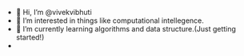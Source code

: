 - 👋 Hi, I’m @vivekvibhuti
- 👀 I’m interested in things like computational intellegence.
- 🌱 I’m currently learning algorithms and data structure.(Just getting started!)
-  

<!---
vivekvibhuti/vivekvibhuti is a ✨ special ✨ repository because its `README.md` (this file) appears on your GitHub profile.
You can click the Preview link to take a look at your changes.
--->
